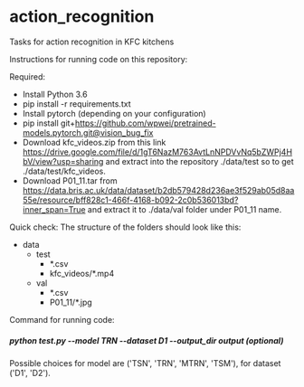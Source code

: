# action_recognition
Tasks for action recognition in KFC kitchens


Instructions for running code on this repository: 

Required: 
- Install Python 3.6
- pip install -r requirements.txt
- Install pytorch (depending on your configuration)
- pip install git+https://github.com/wpwei/pretrained-models.pytorch.git@vision_bug_fix
- Download kfc_videos.zip from this link https://drive.google.com/file/d/1gT6NazM763AvtLnNPDVvNq5bZWPj4HbV/view?usp=sharing and extract into the repository ./data/test so to get ./data/test/kfc_videos.
- Download P01_11.tar from https://data.bris.ac.uk/data/dataset/b2db579428d236ae3f529ab05d8aa55e/resource/bff828c1-466f-4168-b092-2c0b536013bd?inner_span=True
and extract it to ./data/val folder under P01_11 name.

Quick check: The structure of the folders should look like this:
- data 
  - test 
    - *.csv
    - kfc_videos/*.mp4
  - val
    - *.csv
    - P01_11/*.jpg

Command for running code:
##### python test.py --model TRN --dataset D1 --output_dir output (optional)

Possible choices for model are ('TSN', 'TRN', 'MTRN', 'TSM'), for dataset ('D1', 'D2').
